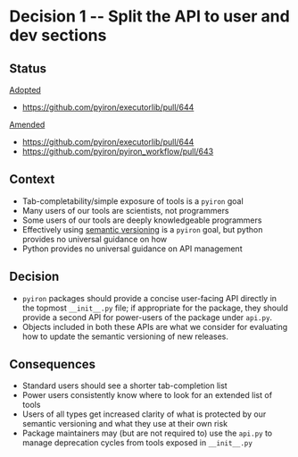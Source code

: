 # Decision 1 -- Split the API to user and dev sections

## Status

[Adopted](https://github.com/pyiron/decisions/pull/1)
- https://github.com/pyiron/executorlib/pull/644

[Amended](https://github.com/pyiron/decisions/pull/10)
- https://github.com/pyiron/executorlib/pull/644
- https://github.com/pyiron/pyiron_workflow/pull/643

## Context

- Tab-completability/simple exposure of tools is a `pyiron` goal
- Many users of our tools are scientists, not programmers
- Some users of our tools are deeply knowledgeable programmers
- Effectively using [semantic versioning](https://semver.org/) is a `pyiron` goal, but python provides no universal guidance on how
- Python provides no universal guidance on API management

## Decision

- `pyiron` packages should provide a concise user-facing API directly in the topmost `__init__.py` file; if appropriate for the package, they should provide a second API for power-users of the package under `api.py`.
- Objects included in both these APIs are what we consider for evaluating how to update the semantic versioning of new releases.

## Consequences

- Standard users should see a shorter tab-completion list 
- Power users consistently know where to look for an extended list of tools
- Users of all types get increased clarity of what is protected by our semantic versioning and what they use at their own risk
- Package maintainers may (but are not required to) use the `api.py` to manage deprecation cycles from tools exposed in `__init__.py`
